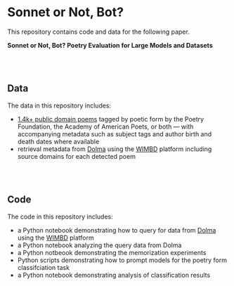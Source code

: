 # Sonnet or Not, Bot?

This repository contains code and data for the following paper.

**Sonnet or Not, Bot? Poetry Evaluation for Large Models and Datasets**

<br><br>

## Data

The data in this repository includes:
- [1.4k+ public domain poems](data/poetry-evaluation_public-domain-poems.csv) tagged by poetic form by the Poetry Foundation, the Academy of American Poets, or both — with accompanying metadata such as subject tags and author birth and death dates where available
- retrieval metadata from [Dolma](https://allenai.github.io/dolma/) using the [WIMBD](https://github.com/allenai/wimbd) platform including source domains for each detected poem

<br><br>

## Code

The code in this repository includes:
- a Python notebook demonstrating how to query for data from [Dolma](https://allenai.github.io/dolma/) using the [WIMBD](https://github.com/allenai/wimbd) platform
- a Python notebook analyzing the query data from Dolma
- a Python notbeook demonstrating the memorization experiments
- Python scripts demonstrating how to prompt models for the poetry form classifciation task
- a Python notebook demonstrating analysis of classification results
